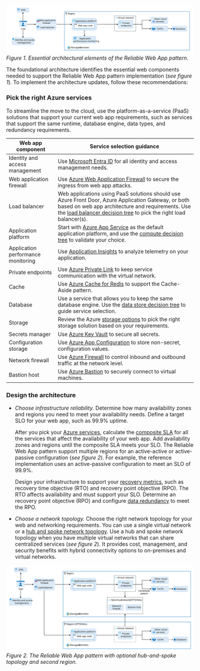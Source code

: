 [![Diagram showing the baseline architecture of the Reliable Web App pattern.](../../../_images/reliable-web-app-architecture.svg)](../../../_images/reliable-web-app-architecture.svg#lightbox)
*Figure 1. Essential architectural elements of the Reliable Web App pattern.*

The foundational architecture identifies the essential web components needed to support the Reliable Web App pattern implementation (*see figure 1*). To implement the architecture updates, follow these recommendations:

### Pick the right Azure services

To streamline the move to the cloud, use the platform-as-a-service (PaaS) solutions that support your current web app requirements, such as services that support the same runtime, database engine, data types, and redundancy requirements.

| Web app component | Service selection guidance |
| --- | --- |
| Identity and access management | Use [Microsoft Entra ID](/entra/identity/enterprise-apps/migration-resources) for all identity and access management needs. |
| Web application firewall | Use [Azure Web Application Firewall](/azure/web-application-firewall/overview) to secure the ingress from web app attacks. |
| Load balancer | Web applications using PaaS solutions should use Azure Front Door, Azure Application Gateway, or both based on web app architecture and requirements. Use the [load balancer decision tree](/azure/architecture/guide/technology-choices/load-balancing-overview#decision-tree-for-load-balancing-in-azure) to pick the right load balancer(s). |
| Application platform | Start with [Azure App Service](/azure/app-service/overview) as the default application platform, and use the [compute decision tree](/azure/architecture/guide/technology-choices/compute-decision-tree) to validate your choice. |
| Application performance monitoring | Use [Application Insights](/azure/azure-monitor/app/app-insights-overview) to analyze telemetry on your application. |
| Private endpoints | Use [Azure Private Link](/azure/private-link/private-link-overview) to keep service communication with the virtual network. |
| Cache | Use [Azure Cache for Redis](/azure/azure-cache-for-redis/cache-overview) to support the Cache-Aside pattern. |
| Database | Use a service that allows you to keep the same database engine. Use the [data store decision tree](/azure/architecture/guide/technology-choices/data-store-decision-tree) to guide service selection. |
| Storage | Review the Azure [storage options](/azure/architecture/guide/technology-choices/storage-options) to pick the right storage solution based on your requirements. |
| Secrets manager | Use [Azure Key Vault](/azure/key-vault/general/overview) to secure all secrets. |
| Configuration storage | Use [Azure App Configuration](/azure/azure-app-configuration/overview) to store non-secret, configuration values. |
| Network firewall | Use [Azure Firewall](/azure/firewall/overview) to control inbound and outbound traffic at the network level. |
| Bastion host | Use [Azure Bastion](/azure/bastion/bastion-overview) to securely connect to virtual machines. |

### Design the architecture

- *Choose infrastructure reliability.* Determine how many availability zones and regions you need to meet your availability needs. Define a target SLO for your web app, such as 99.9% uptime.

    After you pick your [Azure services](#pick-the-right-azure-services), calculate the [composite SLA](/azure/well-architected/reliability/metrics#slos-and-slas) for all the services that affect the availability of your web app. Add availability zones and regions until the composite SLA meets your SLO. The Reliable Web App pattern support multiple regions for an active-active or active-passive configuration (*see figure 2*). For example, the reference implementation uses an active-passive configuration to meet an SLO of 99.9%.

    Design your infrastructure to support your [recovery metrics](/azure/well-architected/reliability/metrics#recovery-metrics), such as recovery time objective (RTO) and recovery point objective (RPO). The RTO affects availability and must support your SLO. Determine an recovery point objective (RPO) and configure [data redundancy](/azure/well-architected/reliability/redundancy#data-resources) to meet the RPO.

- *Choose a network topology.* Choose the right network topology for your web and networking requirements. You can use a single virtual network or a [hub and spoke network topology](/azure/cloud-adoption-framework/ready/azure-best-practices/hub-spoke-network-topology). Use a hub and spoke network topology  when you have multiple virtual networks that can share centralized services (*see figure 2*). It provides cost, management, and security benefits with hybrid connectivity options to on-premises and virtual networks.

[![Diagram showing the architecture of the Reliable Web App pattern plus optional elements.](../../../_images/reliable-web-app-architecture-plus-optional.svg)](../../../_images/reliable-web-app-architecture-plus-optional.svg#lightbox) *Figure 2. The Reliable Web App pattern with optional hub-and-spoke topology and second region.*